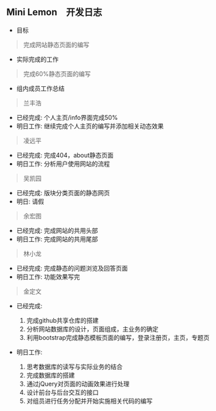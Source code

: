 ## Mini Lemon　开发日志

* 目标

> 完成网站静态页面的编写

* 实际完成的工作

> 完成60%静态页面的编写

* 组内成员工作总结

> 兰丰浩

* 已经完成: 个人主页/info界面完成50%
* 明日工作: 继续完成个人主页的编写并添加相关动态效果

> 凌远平

* 已经完成: 完成404，about静态页面
* 明日工作: 分析用户使用网站的流程

> 吴凯园

* 已经完成: 版块分类页面的静态网页
* 明日: 请假

> 余宏图

* 已经完成: 完成网站的共用头部
* 明日工作: 完成网站的共用尾部

> 林小龙
* 已经完成: 完成静态的问题浏览及回答页面
* 明日工作: 功能效果写完

> 金定文

* 已经完成:
    1. 完成github共享仓库的搭建
    2. 分析网站数据库的设计，页面组成，主业务的确定
    3. 利用bootstrap完成静态模板页面的编写，登录注册页，主页，专题页

* 明日工作:
    1. 思考数据库的读写与实际业务的结合
    2. 完成数据库的搭建
    3. 通过jQuery对页面的动画效果进行处理
    4. 设计前台与后台交互的接口
    5. 对组员进行任务分配并开始实施相关代码的编写
